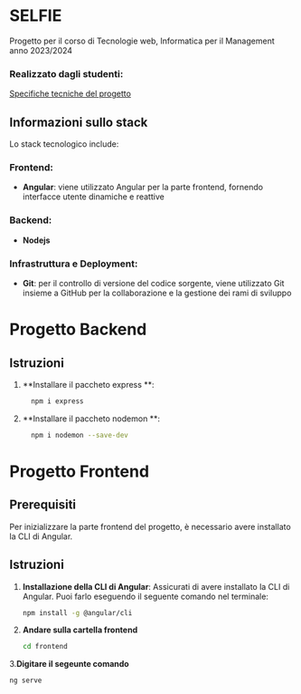 # SELFIE
Progetto per il corso di Tecnologie web, Informatica per il Management anno 2023/2024

### Realizzato dagli studenti:

[Specifiche tecniche del progetto]()

## Informazioni sullo stack
Lo stack tecnologico include:

### Frontend:

- **Angular**: viene utilizzato Angular per la parte frontend, fornendo interfacce utente dinamiche e reattive 

### Backend:

- **Nodejs**


### Infrastruttura e Deployment:

- **Git**: per il controllo di versione del codice sorgente, viene utilizzato Git insieme a GitHub per la collaborazione e la gestione dei rami di sviluppo


# Progetto Backend
## Istruzioni

1. **Installare il paccheto express **:
    ```bash
      npm i express 

2. **Installare il paccheto nodemon **:
    ```bash
      npm i nodemon --save-dev 


# Progetto Frontend

## Prerequisiti

Per inizializzare la parte frontend del progetto, è necessario avere installato la CLI di Angular.

## Istruzioni

1. **Installazione della CLI di Angular**: Assicurati di avere installato la CLI di Angular. Puoi farlo eseguendo il seguente comando nel terminale:

   ```bash
   npm install -g @angular/cli
2. **Andare sulla cartella frontend**
   ```bash
   cd frontend
3.**Digitare il segeunte comando**
   ```bash
   ng serve
